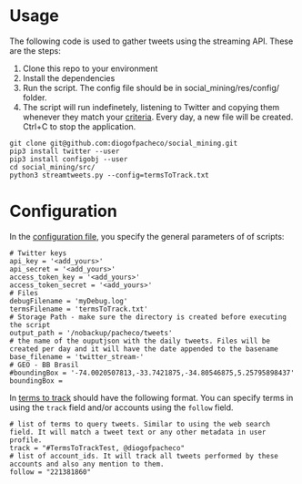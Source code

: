 # Usage
The following code is used to gather tweets using the streaming API. These are the steps:

 1. Clone this repo to your environment
 2. Install the dependencies
 3. Run the script. The config file should be in social_mining/res/config/ folder.
 4. The script will run indefinetely, listening to Twitter and copying them whenever they match your [criteria](#configuration). Every day, a new file will be created. Ctrl+C to stop the application.
```
git clone git@github.com:diogofpacheco/social_mining.git
pip3 install twitter --user
pip3 install configobj --user
cd social_mining/src/
python3 streamtweets.py --config=termsToTrack.txt
```
# Configuration

In the [configuration file](https://github.com/diogofpacheco/social_mining/blob/main/res/config/config-example.txt), you specify the general parameters of of scripts:
```
# Twitter keys
api_key = '<add_yours>'
api_secret = '<add_yours>'
access_token_key = '<add_yours>'
access_token_secret = '<add_yours>'
# Files
debugFilename = 'myDebug.log'
termsFilename = 'termsToTrack.txt'
# Storage Path - make sure the directory is created before executing the script
output_path = '/nobackup/pacheco/tweets'
# the name of the ouputjson with the daily tweets. Files will be created per day and it will have the date appended to the basename
base_filename = 'twitter_stream-'
# GEO - BB Brasil
#boundingBox = '-74.0020507813,-33.7421875,-34.80546875,5.25795898437'
boundingBox = 
```

In [terms to track](https://github.com/diogofpacheco/social_mining/blob/main/res/terms/termsToTrack.txt) should have the following format. You can specify terms in using the `track` field and/or accounts using the `follow` field.
```
# list of terms to query tweets. Similar to using the web search field. It will match a tweet text or any other metadata in user profile.
track = "#TermsToTrackTest, @diogofpacheco"
# list of account_ids. It will track all tweets performed by these accounts and also any mention to them.
follow = "221381860"
```

